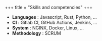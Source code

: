 +++
title = "Skills and competencies"
+++

- **Languages** : Javascript, Rust, Python, ...
- **CI** : Gitlab CI, GitHub Actions, Jenkins, ...
- **System** : NGINX, Docker, Linux, ...
- **Methodology** : SCRUM
